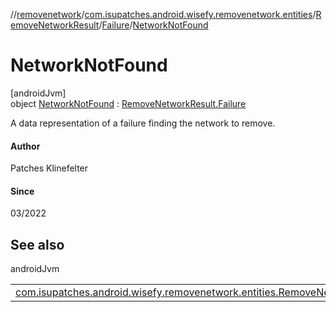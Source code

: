 //[removenetwork](../../../../../index.md)/[com.isupatches.android.wisefy.removenetwork.entities](../../../index.md)/[RemoveNetworkResult](../../index.md)/[Failure](../index.md)/[NetworkNotFound](index.md)

# NetworkNotFound

[androidJvm]\
object [NetworkNotFound](index.md) : [RemoveNetworkResult.Failure](../index.md)

A data representation of a failure finding the network to remove.

#### Author

Patches Klinefelter

#### Since

03/2022

## See also

androidJvm

| | |
|---|---|
| [com.isupatches.android.wisefy.removenetwork.entities.RemoveNetworkResult.Failure](../index.md) |  |
